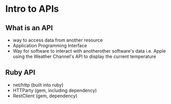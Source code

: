 # Intro to APIs

## What is an API
- way to access data from another resource
- Application Programming Interface
- Way for software to interact with anotherother software's data i.e. Apple using the Weather Channel's API to display the current temperature

## Ruby API
- net/http (built into ruby)
- HTTParty (gem, including dependency)
- RestClient (gem, dependency)